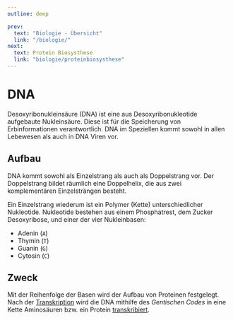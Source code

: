 ```yaml
---
outline: deep

prev:
  text: "Biologie - Übersicht"
  link: "/biologie/"
next:
  text: Protein Biosysthese
  link: "biologie/proteinbiosysthese"
---
```


# DNA

Desoxyribonukleinsäure (DNA) ist eine aus Desoxyribonukleotide aufgebaute Nukleinsäure.
Diese ist für die Speicherung von Erbinformationen verantwortlich.
DNA im Speziellen kommt sowohl in allen Lebewesen als auch in DNA Viren vor.

## Aufbau

DNA kommt sowohl als Einzelstrang als auch als Doppelstrang vor.
Der Doppelstrang bildet räumlich eine Doppelhelix, die aus zwei komplementären Einzelsträngen besteht.

Ein Einzelstrang wiederum ist ein Polymer (Kette) unterschiedlicher Nukleotide.
Nukleotide bestehen aus einem Phosphatrest, dem Zucker Desoxyribose, und einer der vier Nukleinbasen:

- Adenin (`A`)
- Thymin (`T`)
- Guanin (`G`)
- Cytosin (`C`)

## Zweck

Mit der Reihenfolge der Basen wird der Aufbau von Proteinen festgelegt. Nach der [Transkription](/biologie/proteinbiosysthese.md#transkription) wird die DNA mithilfe des _Gentischen Codes_ in eine Kette Aminosäuren bzw. ein Protein [transkribiert](/biologie/proteinbiosysthese.md#transkription).
